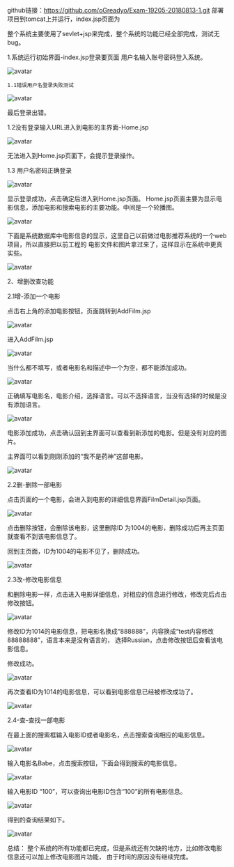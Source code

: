 github链接：https://github.com/oGreadyo/Exam-19205-20180813-1.git
部署项目到tomcat上并运行，index.jsp页面为


整个系统主要使用了sevlet+jsp来完成，整个系统的功能已经全部完成，测试无bug。

1.系统运行初始界面-index.jsp登录要页面
    用户名输入账号密码登入系统。

![avatar](https://github.com/oGreadyo/Exam-19205-20180813-1/blob/master/pic/1.png)

    1.1错误用户名登录失败测试

![avatar](https://github.com/oGreadyo/Exam-19205-20180813-1/blob/master/pic/2.png)

   最后登录出错。

  1.2没有登录输入URL进入到电影的主界面-Home.jsp

![avatar](https://github.com/oGreadyo/Exam-19205-20180813-1/blob/master/pic/3.png)


   无法进入到Home.jsp页面下，会提示登录操作。

 1.3 用户名密码正确登录

![avatar](https://github.com/oGreadyo/Exam-19205-20180813-1/blob/master/pic/4.png)

   显示登录成功，点击确定后进入到Home.jsp页面。
   Home.jsp页面主要为显示电影信息，添加电影和搜索电影的主要功能。中间是一个轮播图。

![avatar](https://github.com/oGreadyo/Exam-19205-20180813-1/blob/master/pic/5.png)

  下面是系统数据库中电影信息的显示，这里自己以前做过电影推荐系统的一个web项目，所以直接把以前工程的
电影文件和图片拿过来了，这样显示在系统中更真实些。

![avatar](https://github.com/oGreadyo/Exam-19205-20180813-1/blob/master/pic/6.png)

2、增删改查功能

  2.1增-添加一个电影
   
   点击右上角的添加电影按钮，页面跳转到AddFilm.jsp
    
![avatar](https://github.com/oGreadyo/Exam-19205-20180813-1/blob/master/pic/7.png)
    
   进入AddFilm.jsp

![avatar](https://github.com/oGreadyo/Exam-19205-20180813-1/blob/master/pic/8.png)

   当什么都不填写，或者电影名和描述中一个为空，都不能添加成功。

![avatar](https://github.com/oGreadyo/Exam-19205-20180813-1/blob/master/pic/9.png)

   正确填写电影名，电影介绍，选择语言。可以不选择语言，当没有选择的时候是没有添加语言。

![avatar](https://github.com/oGreadyo/Exam-19205-20180813-1/blob/master/pic/10.png)

   电影添加成功，点击确认回到主界面可以查看到新添加的电影。但是没有对应的图片。

   主界面可以看到刚刚添加的“我不是药神”这部电影。

![avatar](https://github.com/oGreadyo/Exam-19205-20180813-1/blob/master/pic/11.png)

  2.2删-删除一部电影
  
   点击页面的一个电影，会进入到电影的详细信息界面FilmDetail.jsp页面。
    
![avatar](https://github.com/oGreadyo/Exam-19205-20180813-1/blob/master/pic/12.png)

   点击删除按钮，会删除该电影，这里删除ID 为1004的电影，删除成功后再主页面就查看不到该电影信息了。

   回到主页面，ID为1004的电影不见了，删除成功。

![avatar](https://github.com/oGreadyo/Exam-19205-20180813-1/blob/master/pic/13.png)

  2.3改-修改电影信息
    
   和删除电影一样，点击进入电影详细信息，对相应的信息进行修改，修改完后点击修改按钮。

![avatar](https://github.com/oGreadyo/Exam-19205-20180813-1/blob/master/pic/14.png)

   修改ID为1014的电影信息，把电影名换成“888888”，内容换成“test内容修改88888888”，语言本来是没有语言的，
选择Russian，点击修改按钮后查看该电影信息。

   修改成功。

![avatar](https://github.com/oGreadyo/Exam-19205-20180813-1/blob/master/pic/15.png)

   再次查看ID为1014的电影信息，可以看到电影信息已经被修改成功了。

![avatar](https://github.com/oGreadyo/Exam-19205-20180813-1/blob/master/pic/16.png)

  2.4-查-查找一部电影
  
   在最上面的搜索框输入电影ID或者电影名，点击搜索查询相应的电影信息。

![avatar](https://github.com/oGreadyo/Exam-19205-20180813-1/blob/master/pic/17.png)

   输入电影名Babe，点击搜索按钮，下面会得到搜索的电影信息。

![avatar](https://github.com/oGreadyo/Exam-19205-20180813-1/blob/master/pic/18.png)

   输入电影ID “100”，可以查询出电影ID包含“100”的所有电影信息。

![avatar](https://github.com/oGreadyo/Exam-19205-20180813-1/blob/master/pic/19.png)

   得到的查询结果如下。

![avatar](https://github.com/oGreadyo/Exam-19205-20180813-1/blob/master/pic/20.png)

  总结：
      整个系统的所有功能都已完成，但是系统还有欠缺的地方，比如修改电影信息还可以加上修改电影图片功能，
由于时间的原因没有继续完成。
